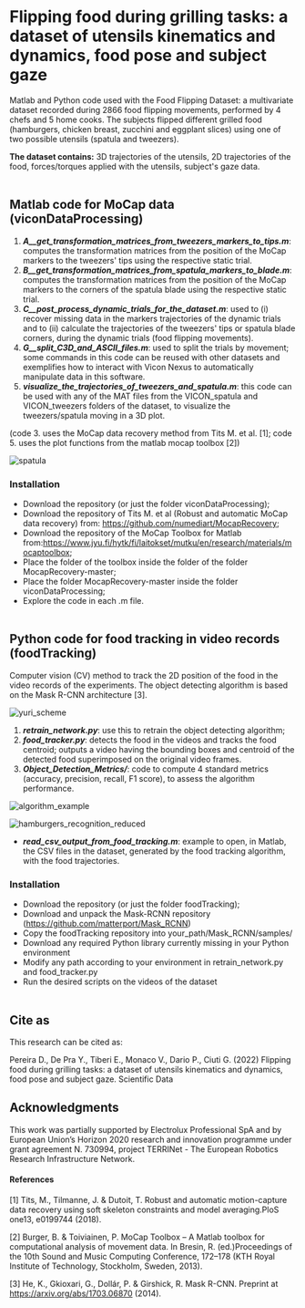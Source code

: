 
# Flipping food during grilling tasks: a dataset of utensils kinematics and dynamics, food pose and subject gaze

Matlab and Python code used with the Food Flipping Dataset: a multivariate dataset recorded during 2866 food flipping movements, performed by 4 chefs and 5 home cooks. The subjects flipped different grilled food (hamburgers, chicken breast, zucchini and eggplant slices) using one of two possible utensils (spatula and tweezers).

**The dataset contains:** 3D trajectories of the utensils, 2D trajectories of the food, forces/torques applied with the utensils, subject's gaze data.
<br/><br/>

## Matlab code for MoCap data (viconDataProcessing)
1. _**A__get_transformation_matrices_from_tweezers_markers_to_tips.m**_: computes the transformation matrices from the position of the MoCap markers to the tweezers' tips using the respective static trial. 
2. _**B__get_transformation_matrices_from_spatula_markers_to_blade.m**_: computes the transformation matrices from the position of the MoCap markers to the corners of the spatula blade using the respective static trial.
3. _**C__post_process_dynamic_trials_for_the_dataset.m**_: used to (i) recover missing data in the markers trajectories of the dynamic trials and to (ii) calculate the trajectories of the tweezers' tips or spatula blade corners, during the dynamic trials (food flipping movements).
4. _**G__split_C3D_and_ASCII_files.m**_: used to split the trials by movement; some commands in this code can be reused with other datasets and exemplifies how to interact with Vicon Nexus to automatically manipulate data in this software.
5. _**visualize_the_trajectories_of_tweezers_and_spatula.m**_: this code can be used with any of the MAT files from the VICON_spatula and VICON_tweezers folders of the dataset, to visualize the tweezers/spatula moving in a 3D plot.

(code 3. uses the MoCap data recovery method from Tits M. et al. [1]; code 5. uses the plot functions from the matlab mocap toolbox [2])

![spatula](https://user-images.githubusercontent.com/65245040/110134877-c90c7c00-7dc5-11eb-8973-ea086f002a63.gif)


### Installation

- Download the repository (or just the folder viconDataProcessing);
- Download the repository of Tits M. et al (Robust and automatic MoCap data recovery) from: https://github.com/numediart/MocapRecovery;
- Download the repository of the MoCap Toolbox for Matlab from:https://www.jyu.fi/hytk/fi/laitokset/mutku/en/research/materials/mocaptoolbox;
- Place the folder of the toolbox inside the folder of the folder MocapRecovery-master;
- Place the folder MocapRecovery-master inside the folder viconDataProcessing;
- Explore the code in each .m file.
<br/><br/>

## Python code for food tracking in video records (foodTracking)

Computer vision (CV) method to track the 2D position of the food in the video records of the experiments. The object detecting algorithm is based on the Mask R-CNN architecture [3].

![yuri_scheme](https://user-images.githubusercontent.com/65245040/110131355-f820ee80-7dc1-11eb-9edf-2b21a7052079.png)

1. _**retrain_network.py**_: use this to retrain the object detecting algorithm;
2. _**food_tracker.py**_: detects the food in the videos and tracks the food centroid; outputs a video having the bounding boxes and centroid of the detected food superimposed on the original video frames.
3. _**Object_Detection_Metrics/**_: code to compute 4 standard metrics (accuracy, precision, recall, F1 score), to assess the algorithm performance.

![algorithm_example](https://user-images.githubusercontent.com/65245040/110132028-a6c52f00-7dc2-11eb-9ae0-352be9644340.jpg)

![hamburgers_recognition_reduced](https://user-images.githubusercontent.com/65245040/154072261-caa865d7-ce7f-4781-b17a-383cc4564966.gif)


- _**read_csv_output_from_food_tracking.m**_: example to open, in Matlab, the CSV files in the dataset, generated by the food tracking algorithm, with the food trajectories.


### Installation
- Download the repository (or just the folder foodTracking);
- Download and unpack the Mask-RCNN repository (https://github.com/matterport/Mask_RCNN)
- Copy the foodTracking repository into your_path/Mask_RCNN/samples/
- Download any required Python library currently missing in your Python environment
- Modify any path according to your environment in retrain_network.py and food_tracker.py
- Run the desired scripts on the videos of the dataset
<br/><br/>


## Cite as

This research can be cited as:

Pereira D., De Pra Y., Tiberi E., Monaco V., Dario P., Ciuti G. (2022) Flipping food during grilling tasks: a dataset of utensils kinematics and dynamics, food pose and subject gaze. Scientific Data


## Acknowledgments

This work was partially supported by Electrolux Professional SpA and by European Union’s Horizon 2020 research and innovation programme under grant agreement N. 730994, project TERRINet - The European Robotics Research Infrastructure Network.


#### References

[1] Tits, M., Tilmanne, J. & Dutoit, T. Robust and automatic motion-capture data recovery using soft skeleton constraints and model averaging.PloS one13, e0199744 (2018).

[2] Burger, B. & Toiviainen, P. MoCap Toolbox – A Matlab toolbox for computational analysis of movement data. In Bresin, R. (ed.)Proceedings of the 10th Sound and Music Computing Conference, 172–178 (KTH Royal Institute of Technology, Stockholm, Sweden, 2013).

[3] He, K., Gkioxari, G., Dollár, P. & Girshick, R. Mask R-CNN. Preprint at https://arxiv.org/abs/1703.06870 (2014).

